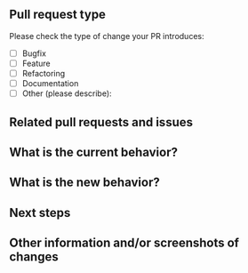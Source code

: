 ## Pull request type

<!-- Please try to limit your pull request to one or two types, submit multiple pull requests if needed. --> 

Please check the type of change your PR introduces:
- [ ] Bugfix
- [ ] Feature
- [ ] Refactoring
- [ ] Documentation
- [ ] Other (please describe): 

## Related pull requests and issues
<!-- Link to any related PRs or issues. --> 


## What is the current behavior?
<!-- Please describe the current behavior that you are modifying, or link to a relevant issue. -->


## What is the new behavior?
<!-- Please describe the behavior or changes that are being added by this PR. -->


## Next steps

<!-- Next steps if applicable. -->


## Other information and/or screenshots of changes

<!-- Any other information that is important to this PR such as screenshots of how the component looks before and after the change. -->

